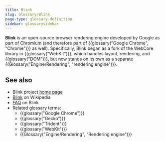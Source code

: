 ```yaml
---
title: Blink
slug: Glossary/Blink
page-type: glossary-definition
sidebar: glossarysidebar
---
```


**Blink** is an open-source browser rendering engine developed by Google as part of Chromium (and therefore part of {{glossary("Google Chrome", "Chrome")}} as well). Specifically, Blink began as a fork of the WebCore library in {{glossary("WebKit")}}, which handles layout, rendering, and {{glossary("DOM")}}, but now stands on its own as a separate {{Glossary("Engine/Rendering", "rendering engine")}}.

## See also

- Blink project [home page](https://www.chromium.org/blink/)
- [Blink](<https://en.wikipedia.org/wiki/Blink_(browser_engine)>) on Wikipedia
- [FAQ](https://www.chromium.org/blink/developer-faq/) on Blink
- Related glossary terms:
  - {{glossary("Google Chrome")}}
  - {{glossary("Gecko")}}
  - {{glossary("Trident")}}
  - {{glossary("WebKit")}}
  - {{Glossary("Engine/Rendering", "Rendering engine")}}
